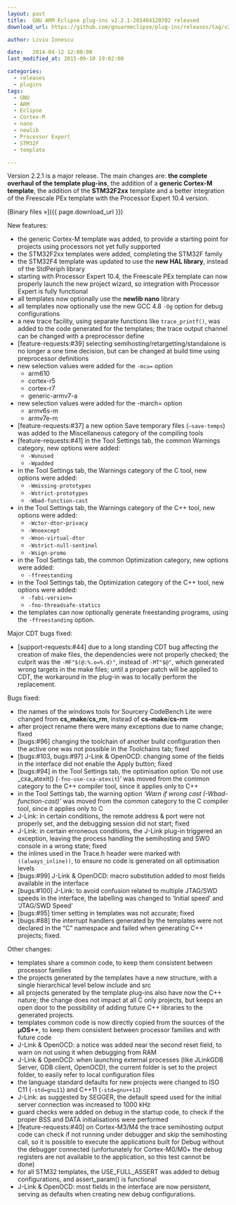 ```yaml
---
layout: post
title:  GNU ARM Eclipse plug-ins v2.2.1-201404120702 released
download_url: https://github.com/gnuarmeclipse/plug-ins/releases/tag/v2.2.1-201404120702

author: Liviu Ionescu

date:   2014-04-12 12:00:00
last_modified_at: 2015-09-10 19:02:00

categories:
  - releases
  - plugins
tags:
  - GNU 
  - ARM
  - Eclipse
  - Cortex-M
  - nano
  - newlib
  - Processor Expert
  - STM32F
  - template

---
```


Version 2.2.1 is a major release. The main changes are: **the complete overhaul of the template plug-ins**, the addition of a **generic Cortex-M template**, the addition of the **STM32F2xx** template and a better integration of the Freescale PEx template with the Processor Expert 10.4 version.

[Binary files »]({{ page.download_url }})

New features:

* the generic Cortex-M template was added, to provide a starting point for projects using processors not yet fully supported
* the STM32F2xx templates were added, completing the STM32F family
* the STM32F4 template was updated to use the **new HAL library**, instead of the StdPeriph library
* starting with Processor Expert 10.4, the Freescale PEx template can now properly launch the new project wizard, so integration with Processor Expert is fully functional
* all templates now optionally use the **newlib nano** library
* all templates now optionally use the new GCC 4.8 `-Og` option for debug configurations
* a new trace facility, using separate functions like `trace_printf()`, was added to the code generated for the templates; the trace output channel can be changed with a preprocessor define
* [feature-requests:#39] selecting semihosting/retargetting/standalone is no longer a one time decision, but can be changed at build time using preprocessor definitions
* new selection values were added for the `-mcu=` option
  * arm610
  * cortex-r5
  * cortex-r7
  * generic-armv7-a
* new selection values were added for the -march= option
  * armv6s-m
  * armv7e-m
* [feature-requests:#37] a new option Save temporary files (`–save-temps`) was added to the Miscellaneous category of the compiling tools
* [feature-requests:#41] in the Tool Settings tab, the common Warnings category, new options were added:
  * `-Wunused`
  * `-Wpadded`
* in the Tool Settings tab, the Warnings category of the C tool, new options were added:
  * `-Wmissing-prototypes`
  * `-Wstrict-prototypes`
  * `-Wbad-function-cast`
* in the Tool Settings tab, the Warnings category of the C++ tool, new options were added:
  * `-Wctor-dtor-privacy`
  * `-Wnoexcept`
  * `-Wnon-virtual-dtor`
  * `-Wstrict-null-sentinel`
  * `-Wsign-promo`
* in the Tool Settings tab, the common Optimization category, new options were added:
  * `-ffreestanding`
* in the Tool Settings tab, the Optimization category of the C++ tool, new options were added:
  * `-fabi-version=`
  * `-fno-threadsafe-statics`
* the templates can now optionally generate freestanding programs, using the `-ffreestanding` option.

Major CDT bugs fixed:

* [support-requests:#44] due to a long standing CDT bug affecting the creation of make files, the dependencies were not properly checked; the culprit was the `-MF"$(@:%.o=%.d)"`, instead of `-MT"$@"`, which generated wrong targets in the make files; until a proper patch will be applied to CDT, the workaround in the plug-in was to locally perform the replacement.

Bugs fixed:

* the names of the windows tools for Sourcery CodeBench Lite were changed from **cs_make**/**cs_rm**, instead of **cs-make**/**cs-rm**
* after project rename there were many exceptions due to name change; fixed
* [bugs:#96] changing the toolchain of another build configuration then the active one was not possible in the Toolchains tab; fixed
* [bugs:#103, bugs:#97] J-Link & OpenOCD: changing some of the fields in the interface did not enable the Apply button; fixed
* [bugs:#94] in the Tool Settings tab, the optimisation option ‘Do not use _cxa_atexit() (`-fno-use-cxa-atexit`)’ was moved from the common category to the C++ compiler tool, since it applies only to C++
* in the Tool Settings tab, the warning option _‘Warn if wrong cast (-Wbad-function-cast)’_ was moved from the common category to the C compiler tool, since it applies only to C
* J-Link: in certain conditions, the remote address & port were not properly set, and the debugging session did not start; fixed
* J-Link: in certain erroneous conditions, the J-Link plug-in triggered an exception, leaving the process handling the semihosting and SWO console in a wrong state; fixed
* the inlines used in the Trace.h header were marked with `((always_inline))`, to ensure no code is generated on all optimisation levels
* [bugs:#99] J-Link & OpenOCD: macro substitution added to most fields available in the interface
* [bugs:#100] J-Link: to avoid confusion related to multiple JTAG/SWD speeds in the interface, the labelling was changed to ‘Initial speed’ and ‘JTAG/SWD Speed’
* [bugs:#95] timer setting in templates was not accurate; fixed
* [bugs:#88] the interrupt handlers generated by the templates were not declared in the “C” namespace and failed when generating C++ projects; fixed.

Other changes:

* templates share a common code, to keep them consistent between processor families
* the projects generated by the templates have a new structure, with a single hierarchical level below include and src
* all projects generated by the template plug-ins also have now the C++ nature; the change does not impact at all C only projects, but keeps an open door to the possibility of adding future C++ libraries to the generated projects.
* templates common code is now directly copied from the sources of the **µOS++**, to keep them consistent between processor families and with future code
* J-Link & OpenOCD: a notice was added near the second reset field, to warn on not using it when debugging from RAM
* J-Link & OpenOCD: when launching external processes (like JLinkGDB Server, GDB client, OpenOCD), the current folder is set to the project folder, to easily refer to local configuration files
* the language standard defaults for new projects were changed to ISO C11 (`-std=gnu11`) and C++11 (`-std=gnu++11`)
* J-Link: as suggested by SEGGER, the default speed used for the initial server connection was increased to 1000 kHz
* guard checks were added on debug in the startup code, to check if the proper BSS and DATA initialisations were performed
* [feature-requests:#40] on Cortex-M3/M4 the trace semihosting output code can check if not running under debugger and skip the semihosting call, so it is possible to execute the applications built for Debug without the debugger connected (unfortunately for Cortex-M0/M0+ the debug registers are not available to the application, so this test cannot be done)
* for all STM32 templates, the USE_FULL_ASSERT was added to debug configurations, and assert_param() is functional
* J-Link & OpenOCD: most fields in the interface are now persistent, serving as defaults when creating new debug configurations.
